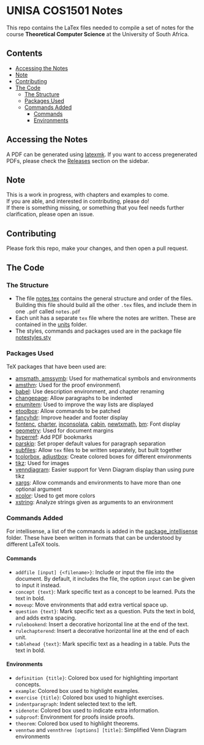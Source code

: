 # UNISA COS1501 Notes

This repo contains the LaTex files needed to compile a set of notes for the course **Theoretical Computer Science** at the University of South Africa.

## Contents
- [Accessing the Notes](#accessing-the-notes)
- [Note](#note)
- [Contributing](#contributing)
- [The Code](#the-code)
  - [The Structure](#the-structure)
  - [Packages Used](#packages-used)
  - [Commands Added](#commands-added)
    - [Commands](#commands)
    - [Environments](#environments)

## Accessing the Notes

A PDF can be generated using [latexmk](https://ctan.org/pkg/latexmk). If you want to access pregenerated PDFs, please check the [Releases](https://github.com/Kayzels/notes.unisa.COS1501/releases) section on the sidebar.

## Note
This is a work in progress, with chapters and examples to come.  
If you are able, and interested in contributing, please do!  
If there is something missing, or something that you feel needs further clarification, please open an issue.

## Contributing
Please fork this repo, make your changes, and then open a pull request.

## The Code
### The Structure
- The file [notes.tex](notes.tex) contains the general structure and order of the files. Building this file should build all the other `.tex` files, and include them in one `.pdf` called `notes.pdf`
- Each unit has a separate `tex` file where the notes are written. These are contained in the [units](./units) folder.
- The styles, commands and packages used are in the package file [notestyles.sty](notestyles.sty)

### Packages Used
TeX packages that have been used are:
- [amsmath, amssymb](https://www.ctan.org/pkg/amsmath): Used for mathematical symbols and environments
- [amsthm](https://ctan.org/pkg/amsthm): Used for the proof environment\
- [babel](https://ctan.org/pkg/babel): Use description environment, and chapter renaming
- [changepage](https://ctan.org/pkg/changepage): Allow paragraphs to be indented
- [enumitem](https://ctan.org/pkg/enumitem): Used to improve the way lists are displayed
- [etoolbox](https://ctan.org/pkg/etoolbox): Allow commands to be patched
- [fancyhdr](https://ctan.org/pkg/fancyhdr): Improve header and footer display
- [fontenc](https://ctan.org/pkg/fontenc), [charter](https://ctan.org/pkg/charter), [inconsolata](https://ctan.org/pkg/inconsolata), [cabin](https://ctan.org/pkg/cabin), [newtxmath](https://ctan.org/pkg/newtx), [bm](https://ctan.org/pkg/bm): Font display
- [geometry](https://ctan.org/pkg/geometry): Used for document margins
- [hyperref](https://ctan.org/pkg/hyperref): Add PDF bookmarks
- [parskip](https://ctan.org/pkg/parskip): Set proper default values for paragraph separation
- [subfiles](https://ctan.org/pkg/subfiles): Allow `tex` files to be written separately, but built together
- [tcolorbox](https://ctan.org/pkg/tcolorbox), [adjustbox](https://ctan.org/pkg/adjustbox): Create colored boxes for different environments
- [tikz](https://ctan.org/pkg/tikz): Used for images
- [venndiagram](https://ctan.org/pkg/venndiagram): Easier support for Venn Diagram display than using pure tikz
- [xargs](https://ctan.org/pkg/xargs): Allow commands and environments to have more than one optional argument
- [xcolor](https://ctan.org/pkg/xcolor): Used to get more colors
- [xstring](https://ctan.org/pkg/xstring): Analyze strings given as arguments to an environment


### Commands Added
For intellisense, a list of the commands is added in the [package_intellisense](./package_intellisense/) folder. These have been written in formats that can be understood by different LaTeX tools.

#### Commands
- `addfile [input] {<filename>}`: Include or input the file into the document. By default, it includes the file, the option `input` can be given to input it instead.
- `concept {text}`: Mark specific text as a concept to be learned. Puts the text in bold.
- `moveup`: Move environments that add extra vertical space up.
- `question {text}`: Mark specific text as a question. Puts the text in bold, and adds extra spacing.
- `rulebookend`: Insert a decorative horizontal line at the end of the text.
- `rulechapterend`: Insert a decorative horizontal line at the end of each unit.
- `tablehead {text}`: Mark specific text as a heading in a table. Puts the text in bold.

#### Environments
- `definition {title}`: Colored box used for highlighting important concepts.
- `example`: Colored box used to highlight examples.
- `exercise {title}`: Colored box used to highlight exercises.
- `indentparagraph`: Indent selected text to the left.
- `sidenote`: Colored box used to indicate extra information.
- `subproof`: Environment for proofs inside proofs.
- `theorem`: Colored box used to highlight theorems.
- `venntwo` and `vennthree [options] [title]`: Simplified Venn Diagram environments
